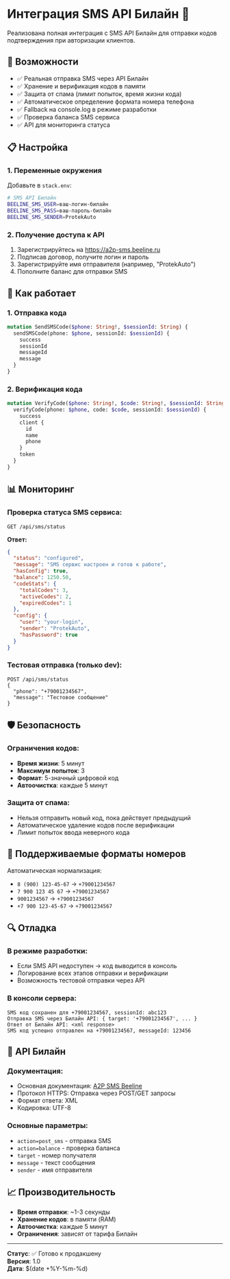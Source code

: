 # Интеграция SMS API Билайн 📱

Реализована полная интеграция с SMS API Билайн для отправки кодов подтверждения при авторизации клиентов.

## 🚀 Возможности

- ✅ Реальная отправка SMS через API Билайн
- ✅ Хранение и верификация кодов в памяти
- ✅ Защита от спама (лимит попыток, время жизни кода)
- ✅ Автоматическое определение формата номера телефона
- ✅ Fallback на console.log в режиме разработки
- ✅ Проверка баланса SMS сервиса
- ✅ API для мониторинга статуса

## 📋 Настройка

### 1. Переменные окружения

Добавьте в `stack.env`:

```bash
# SMS API Билайн
BEELINE_SMS_USER=ваш-логин-билайн
BEELINE_SMS_PASS=ваш-пароль-билайн
BEELINE_SMS_SENDER=ProtekAuto
```

### 2. Получение доступа к API

1. Зарегистрируйтесь на https://a2p-sms.beeline.ru
2. Подписав договор, получите логин и пароль
3. Зарегистрируйте имя отправителя (например, "ProtekAuto")
4. Пополните баланс для отправки SMS

## 🔧 Как работает

### 1. Отправка кода
```graphql
mutation SendSMSCode($phone: String!, $sessionId: String) {
  sendSMSCode(phone: $phone, sessionId: $sessionId) {
    success
    sessionId
    messageId
    message
  }
}
```

### 2. Верификация кода
```graphql
mutation VerifyCode($phone: String!, $code: String!, $sessionId: String!) {
  verifyCode(phone: $phone, code: $code, sessionId: $sessionId) {
    success
    client {
      id
      name
      phone
    }
    token
  }
}
```

## 📊 Мониторинг

### Проверка статуса SMS сервиса:
```
GET /api/sms/status
```

**Ответ:**
```json
{
  "status": "configured",
  "message": "SMS сервис настроен и готов к работе",
  "hasConfig": true,
  "balance": 1250.50,
  "codeStats": {
    "totalCodes": 3,
    "activeCodes": 2,
    "expiredCodes": 1
  },
  "config": {
    "user": "your-login",
    "sender": "ProtekAuto",
    "hasPassword": true
  }
}
```

### Тестовая отправка (только dev):
```
POST /api/sms/status
{
  "phone": "+79001234567",
  "message": "Тестовое сообщение"
}
```

## 🛡️ Безопасность

### Ограничения кодов:
- **Время жизни**: 5 минут
- **Максимум попыток**: 3
- **Формат**: 5-значный цифровой код
- **Автоочистка**: каждые 5 минут

### Защита от спама:
- Нельзя отправить новый код, пока действует предыдущий
- Автоматическое удаление кодов после верификации
- Лимит попыток ввода неверного кода

## 📱 Поддерживаемые форматы номеров

Автоматическая нормализация:
- `8 (900) 123-45-67` → `+79001234567`
- `7 900 123 45 67` → `+79001234567`
- `9001234567` → `+79001234567`
- `+7 900 123-45-67` → `+79001234567`

## 🔍 Отладка

### В режиме разработки:
- Если SMS API недоступен → код выводится в консоль
- Логирование всех этапов отправки и верификации
- Возможность тестовой отправки через API

### В консоли сервера:
```
SMS код сохранен для +79001234567, sessionId: abc123
Отправка SMS через Билайн API: { target: '+79001234567', ... }
Ответ от Билайн API: <xml response>
SMS код успешно отправлен на +79001234567, messageId: 123456
```

## 🔗 API Билайн

### Документация:
- Основная документация: [A2P SMS Beeline](https://a2p-sms.beeline.ru)
- Протокол HTTPS: Отправка через POST/GET запросы
- Формат ответа: XML
- Кодировка: UTF-8

### Основные параметры:
- `action=post_sms` - отправка SMS
- `action=balance` - проверка баланса
- `target` - номер получателя
- `message` - текст сообщения
- `sender` - имя отправителя

## 📈 Производительность

- **Время отправки**: ~1-3 секунды
- **Хранение кодов**: в памяти (RAM)
- **Автоочистка**: каждые 5 минут
- **Ограничения**: зависят от тарифа Билайн

---

**Статус**: ✅ Готово к продакшену  
**Версия**: 1.0  
**Дата**: $(date +%Y-%m-%d) 